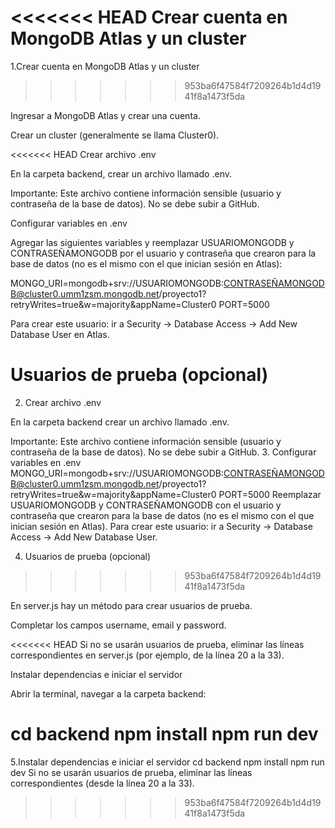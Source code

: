 <<<<<<< HEAD
Crear cuenta en MongoDB Atlas y un cluster
=======
1.Crear cuenta en MongoDB Atlas y un cluster
>>>>>>> 953ba6f47584f7209264b1d4d1941f8a1473f5da

Ingresar a MongoDB Atlas
 y crear una cuenta.

Crear un cluster (generalmente se llama Cluster0).

<<<<<<< HEAD
Crear archivo .env

En la carpeta backend, crear un archivo llamado .env.

Importante: Este archivo contiene información sensible (usuario y contraseña de la base de datos). No se debe subir a GitHub.

Configurar variables en .env

Agregar las siguientes variables y reemplazar USUARIOMONGODB y CONTRASEÑAMONGODB por el usuario y contraseña que crearon para la base de datos (no es el mismo con el que inician sesión en Atlas):

MONGO_URI=mongodb+srv://USUARIOMONGODB:CONTRASEÑAMONGODB@cluster0.umm1zsm.mongodb.net/proyecto1?retryWrites=true&w=majority&appName=Cluster0
PORT=5000


Para crear este usuario: ir a Security → Database Access → Add New Database User en Atlas.

Usuarios de prueba (opcional)
=======
2. Crear archivo .env

En la carpeta backend crear un archivo llamado .env.

Importante: Este archivo contiene información sensible (usuario y contraseña de la base de datos). No se debe subir a GitHub.
3. Configurar variables en .env
MONGO_URI=mongodb+srv://USUARIOMONGODB:CONTRASEÑAMONGODB@cluster0.umm1zsm.mongodb.net/proyecto1?retryWrites=true&w=majority&appName=Cluster0
PORT=5000
Reemplazar USUARIOMONGODB y CONTRASEÑAMONGODB con el usuario y contraseña que crearon para la base de datos (no es el mismo con el que inician sesión en Atlas).
Para crear este usuario: ir a Security → Database Access → Add New Database User.

4. Usuarios de prueba (opcional)
>>>>>>> 953ba6f47584f7209264b1d4d1941f8a1473f5da

En server.js hay un método para crear usuarios de prueba.

Completar los campos username, email y password.

<<<<<<< HEAD
Si no se usarán usuarios de prueba, eliminar las líneas correspondientes en server.js (por ejemplo, de la línea 20 a la 33).

Instalar dependencias e iniciar el servidor

Abrir la terminal, navegar a la carpeta backend:

cd backend
npm install
npm run dev
=======
5.Instalar dependencias e iniciar el servidor
cd backend
npm install
npm run dev
Si no se usarán usuarios de prueba, eliminar las líneas correspondientes (desde la línea 20 a la 33).
>>>>>>> 953ba6f47584f7209264b1d4d1941f8a1473f5da
